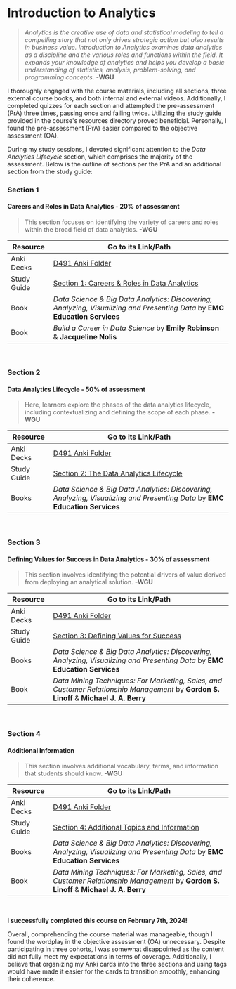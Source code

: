 # Introduction to Analytics

> *Analytics is the creative use of data and statistical modeling to tell a compelling story that not only drives strategic action but also results in business value. Introduction to Analytics examines data analytics as a discipline and the various roles and functions within the field. It expands your knowledge of analytics and helps you develop a basic understanding of statistics, analysis, problem-solving, and programming concepts.* 
> __-WGU__

I thoroughly engaged with the course materials, including all sections, three external course books, and both internal and external videos. Additionally, I completed quizzes for each section and attempted the pre-assessment (PrA) three times, passing once and failing twice. Utilizing the study guide provided in the course's resources directory proved beneficial. Personally, I found the pre-assessment (PrA) easier compared to the objective assessment (OA).

During my study sessions, I devoted significant attention to the *Data Analytics Lifecycle* section, which comprises the majority of the assessment. Below is the outline of sections per the PrA and an additional section from the study guide:

### Section 1
#### Careers and Roles in Data Analytics - 20% of assessment
> This section focuses on identifying the variety of careers and roles within the broad field of data analytics.
> __-WGU__

| Resource     | Go to its Link/Path          |
|--------------|------------------------------|
| Anki Decks   | [D491 Anki Folder](../../Notes-Walkthrough/D491-Intorduction_to_Analytics/D491_Anki/) |
| Study Guide  | [Section 1: Careers & Roles in Data Analytics](../../Notes-Walkthrough/D491-Intorduction_to_Analytics/Careers%20and%20Goals%20Section.pdf) |
| Book        | *Data Science & Big Data Analytics: Discovering, Analyzing, Visualizing and Presenting Data* by __EMC Education Services__     |
| Book | *Build a Career in Data Science* by __Emily Robinson__ & __Jacqueline Nolis__|
<br>

### Section 2
#### Data Analytics Lifecycle - 50% of assessment
> Here, learners explore the phases of the data analytics lifecycle, including contextualizing and defining the scope of each phase.
> __-WGU__

| Resource     | Go to its Link/Path          |
|--------------|------------------------------|
| Anki Decks   | [D491 Anki Folder](../../Notes-Walkthrough/D491-Intorduction_to_Analytics/D491_Anki/) |
| Study Guide  | [Section 2: The Data Analytics Lifecycle](../../Notes-Walkthrough/D491-Intorduction_to_Analytics/The%20Data%20Analytics%20Lifecycle%20Section.pdf) |
| Books        | *Data Science & Big Data Analytics: Discovering, Analyzing, Visualizing and Presenting Data* by __EMC Education Services__ |
<br>

### Section 3
#### Defining Values for Success in Data Analytics - 30% of assessment
> This section involves identifying the potential drivers of value derived from deploying an analytical solution.
> __-WGU__

| Resource     | Go to its Link/Path          |
|--------------|------------------------------|
| Anki Decks   | [D491 Anki Folder](../../Notes-Walkthrough/D491-Intorduction_to_Analytics/D491_Anki/) |
| Study Guide  | [Section 3: Defining Values for Success](../../Notes-Walkthrough/D491-Intorduction_to_Analytics/Defining%20Values%20for%20Success%20Section.pdf) |
| Books        | *Data Science & Big Data Analytics: Discovering, Analyzing, Visualizing and Presenting Data* by __EMC Education Services__ |
| Book | *Data Mining Techniques: For Marketing, Sales, and Customer Relationship Management* by __Gordon S. Linoff__ & __Michael J. A. Berry__ |
<br>

### Section 4
#### Additional Information
> This section involves additional vocabulary, terms, and information that students should know.
> __-WGU__

| Resource     | Go to its Link/Path          |
|--------------|------------------------------|
| Anki Decks   | [D491 Anki Folder](../../Notes-Walkthrough/D491-Intorduction_to_Analytics/D491_Anki/) |
| Study Guide  | [Section 4: Additional Topics and Information](../../Notes-Walkthrough/D491-Intorduction_to_Analytics/Additional%20Topics%20and%20Information%20Section.pdf) |
| Books        | *Data Science & Big Data Analytics: Discovering, Analyzing, Visualizing and Presenting Data* by __EMC Education Services__ |
| Book | *Data Mining Techniques: For Marketing, Sales, and Customer Relationship Management* by __Gordon S. Linoff__ & __Michael J. A. Berry__ |
<br>

__I successfully completed this course on February 7th, 2024!__

Overall, comprehending the course material was manageable, though I found the wordplay in the objective assessment (OA) unnecessary. Despite participating in three cohorts, I was somewhat disappointed as the content did not fully meet my expectations in terms of coverage. Additionally, I believe that organizing my Anki cards into the three sections and using tags would have made it easier for the cards to transition smoothly, enhancing their coherence.
